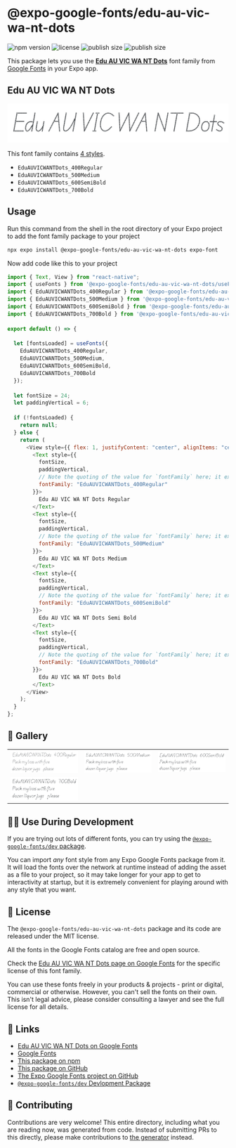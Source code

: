 # @expo-google-fonts/edu-au-vic-wa-nt-dots

![npm version](https://flat.badgen.net/npm/v/@expo-google-fonts/edu-au-vic-wa-nt-dots)
![license](https://flat.badgen.net/github/license/expo/google-fonts)
![publish size](https://flat.badgen.net/packagephobia/install/@expo-google-fonts/edu-au-vic-wa-nt-dots)
![publish size](https://flat.badgen.net/packagephobia/publish/@expo-google-fonts/edu-au-vic-wa-nt-dots)

This package lets you use the [**Edu AU VIC WA NT Dots**](https://fonts.google.com/specimen/Edu+AU+VIC+WA+NT+Dots) font family from [Google Fonts](https://fonts.google.com/) in your Expo app.

## Edu AU VIC WA NT Dots

![Edu AU VIC WA NT Dots](./font-family.png)

This font family contains [4 styles](#-gallery).

- `EduAUVICWANTDots_400Regular`
- `EduAUVICWANTDots_500Medium`
- `EduAUVICWANTDots_600SemiBold`
- `EduAUVICWANTDots_700Bold`

## Usage

Run this command from the shell in the root directory of your Expo project to add the font family package to your project

```sh
npx expo install @expo-google-fonts/edu-au-vic-wa-nt-dots expo-font
```

Now add code like this to your project

```js
import { Text, View } from "react-native";
import { useFonts } from '@expo-google-fonts/edu-au-vic-wa-nt-dots/useFonts';
import { EduAUVICWANTDots_400Regular } from '@expo-google-fonts/edu-au-vic-wa-nt-dots/400Regular';
import { EduAUVICWANTDots_500Medium } from '@expo-google-fonts/edu-au-vic-wa-nt-dots/500Medium';
import { EduAUVICWANTDots_600SemiBold } from '@expo-google-fonts/edu-au-vic-wa-nt-dots/600SemiBold';
import { EduAUVICWANTDots_700Bold } from '@expo-google-fonts/edu-au-vic-wa-nt-dots/700Bold';

export default () => {

  let [fontsLoaded] = useFonts({
    EduAUVICWANTDots_400Regular, 
    EduAUVICWANTDots_500Medium, 
    EduAUVICWANTDots_600SemiBold, 
    EduAUVICWANTDots_700Bold
  });

  let fontSize = 24;
  let paddingVertical = 6;

  if (!fontsLoaded) {
    return null;
  } else {
    return (
      <View style={{ flex: 1, justifyContent: "center", alignItems: "center" }}>
        <Text style={{
          fontSize,
          paddingVertical,
          // Note the quoting of the value for `fontFamily` here; it expects a string!
          fontFamily: "EduAUVICWANTDots_400Regular"
        }}>
          Edu AU VIC WA NT Dots Regular
        </Text>
        <Text style={{
          fontSize,
          paddingVertical,
          // Note the quoting of the value for `fontFamily` here; it expects a string!
          fontFamily: "EduAUVICWANTDots_500Medium"
        }}>
          Edu AU VIC WA NT Dots Medium
        </Text>
        <Text style={{
          fontSize,
          paddingVertical,
          // Note the quoting of the value for `fontFamily` here; it expects a string!
          fontFamily: "EduAUVICWANTDots_600SemiBold"
        }}>
          Edu AU VIC WA NT Dots Semi Bold
        </Text>
        <Text style={{
          fontSize,
          paddingVertical,
          // Note the quoting of the value for `fontFamily` here; it expects a string!
          fontFamily: "EduAUVICWANTDots_700Bold"
        }}>
          Edu AU VIC WA NT Dots Bold
        </Text>
      </View>
    );
  }
};
```

## 🔡 Gallery


||||
|-|-|-|
|![EduAUVICWANTDots_400Regular](./400Regular/EduAUVICWANTDots_400Regular.ttf.png)|![EduAUVICWANTDots_500Medium](./500Medium/EduAUVICWANTDots_500Medium.ttf.png)|![EduAUVICWANTDots_600SemiBold](./600SemiBold/EduAUVICWANTDots_600SemiBold.ttf.png)||
|![EduAUVICWANTDots_700Bold](./700Bold/EduAUVICWANTDots_700Bold.ttf.png)||||


## 👩‍💻 Use During Development

If you are trying out lots of different fonts, you can try using the [`@expo-google-fonts/dev` package](https://github.com/expo/google-fonts/tree/master/font-packages/dev#readme).

You can import _any_ font style from any Expo Google Fonts package from it. It will load the fonts over the network at runtime instead of adding the asset as a file to your project, so it may take longer for your app to get to interactivity at startup, but it is extremely convenient for playing around with any style that you want.


## 📖 License

The `@expo-google-fonts/edu-au-vic-wa-nt-dots` package and its code are released under the MIT license.

All the fonts in the Google Fonts catalog are free and open source.

Check the [Edu AU VIC WA NT Dots page on Google Fonts](https://fonts.google.com/specimen/Edu+AU+VIC+WA+NT+Dots) for the specific license of this font family.

You can use these fonts freely in your products & projects - print or digital, commercial or otherwise. However, you can't sell the fonts on their own. This isn't legal advice, please consider consulting a lawyer and see the full license for all details.

## 🔗 Links

- [Edu AU VIC WA NT Dots on Google Fonts](https://fonts.google.com/specimen/Edu+AU+VIC+WA+NT+Dots)
- [Google Fonts](https://fonts.google.com/)
- [This package on npm](https://www.npmjs.com/package/@expo-google-fonts/edu-au-vic-wa-nt-dots)
- [This package on GitHub](https://github.com/expo/google-fonts/tree/master/font-packages/edu-au-vic-wa-nt-dots)
- [The Expo Google Fonts project on GitHub](https://github.com/expo/google-fonts)
- [`@expo-google-fonts/dev` Devlopment Package](https://github.com/expo/google-fonts/tree/master/font-packages/dev)

## 🤝 Contributing

Contributions are very welcome! This entire directory, including what you are reading now, was generated from code. Instead of submitting PRs to this directly, please make contributions to [the generator](https://github.com/expo/google-fonts/tree/master/packages/generator) instead.
